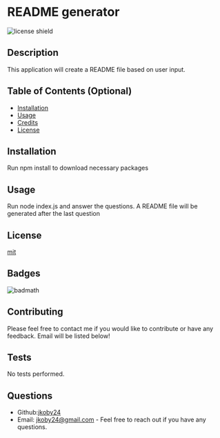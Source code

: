 # README generator
![license shield](https://img.shields.io/badge/License-mit-red.svg)
## Description
This application will create a README file based on user input.
## Table of Contents (Optional)
* [Installation](#installation)
* [Usage](#usage)
* [Credits](#credits)
* [License](#license)
## Installation
Run npm install to download necessary packages
## Usage
Run node index.js and answer the questions. A README file will be generated after the last question
## License
[mit](LICENSE)
## Badges
![badmath](https://img.shields.io/github/languages/top/nielsenjared/badmath)
## Contributing 
Please feel free to contact me if you would like to contribute or have any feedback. Email will be listed below! 
## Tests
No tests performed. 
## Questions
* Github:[jkoby24](http://github.com/jkoby24 "Visit me on GitHub")
* Email: jkoby24@gmail.com - Feel free to reach out if you have any questions.
